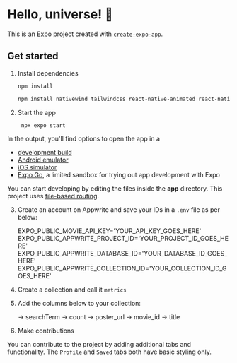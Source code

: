 # Hello, universe! 👋

This is an [Expo](https://expo.dev) project created with [`create-expo-app`](https://www.npmjs.com/package/create-expo-app).

## Get started

1. Install dependencies

   ```bash
   npm install
   ```

   ```bash
   npm install nativewind tailwindcss react-native-animated react-native-safe-area-context
   ```

2. Start the app

   ```bash
    npx expo start
   ```

In the output, you'll find options to open the app in a

- [development build](https://docs.expo.dev/develop/development-builds/introduction/)
- [Android emulator](https://docs.expo.dev/workflow/android-studio-emulator/)
- [iOS simulator](https://docs.expo.dev/workflow/ios-simulator/)
- [Expo Go](https://expo.dev/go), a limited sandbox for trying out app development with Expo

You can start developing by editing the files inside the **app** directory. This project uses [file-based routing](https://docs.expo.dev/router/introduction).

3. Create an account on Appwrite and save your IDs in a `.env` file as per below:

   EXPO_PUBLIC_MOVIE_API_KEY='YOUR_API_KEY_GOES_HERE'
   EXPO_PUBLIC_APPWRITE_PROJECT_ID='YOUR_PROJECT_ID_GOES_HERE'
   EXPO_PUBLIC_APPWRITE_DATABASE_ID='YOUR_DATABASE_ID_GOES_HERE'
   EXPO_PUBLIC_APPWRITE_COLLECTION_ID='YOUR_COLLECTION_ID_GOES_HERE'

4. Create a collection and call it `metrics`

5. Add the columns below to your collection:

   -> searchTerm
   -> count
   -> poster_url
   -> movie_id
   -> title

6. Make contributions

You can contribute to the project by adding additional tabs and functionality. The `Profile` and `Saved` tabs both have basic styling only.
